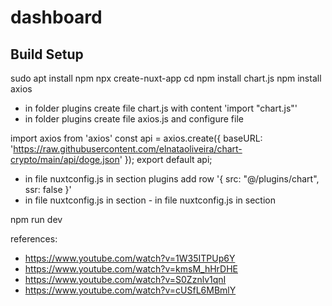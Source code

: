 # dashboard

## Build Setup

sudo apt install npm
npx create-nuxt-app <app-name>
cd <app-name>
npm install chart.js
npm install axios

- in folder plugins create file chart.js with content 'import "chart.js"'
- in folder plugins create file axios.js and configure file 

import axios from 'axios'
const api = axios.create({
    baseURL: 'https://raw.githubusercontent.com/elnataoliveira/chart-crypto/main/api/doge.json'
});
export default api;

- in file nuxtconfig.js in section plugins add row '{ src: "@/plugins/chart", ssr: false }'
- in file nuxtconfig.js in section - in file nuxtconfig.js in section

npm run dev

references: 

- https://www.youtube.com/watch?v=1W35ITPUp6Y
- https://www.youtube.com/watch?v=kmsM_hHrDHE
- https://www.youtube.com/watch?v=S0Zznlv1qnI
- https://www.youtube.com/watch?v=cUSfL6MBmlY
